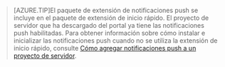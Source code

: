 
>[AZURE.TIP]El paquete de extensión de notificaciones push se incluye en el paquete de extensión de inicio rápido. El proyecto de servidor que ha descargado del portal ya tiene las notificaciones push habilitadas. Para obtener información sobre cómo instalar e inicializar las notificaciones push cuando no se utiliza la extensión de inicio rápido, consulte [Cómo agregar notificaciones push a un proyecto de servidor](../articles/app-service-mobile/app-service-mobile-dotnet-backend-how-to-use-server-sdk.md#how-to-add-push-notifications-to-a-server-project).

<!---HONumber=Oct15_HO3-->